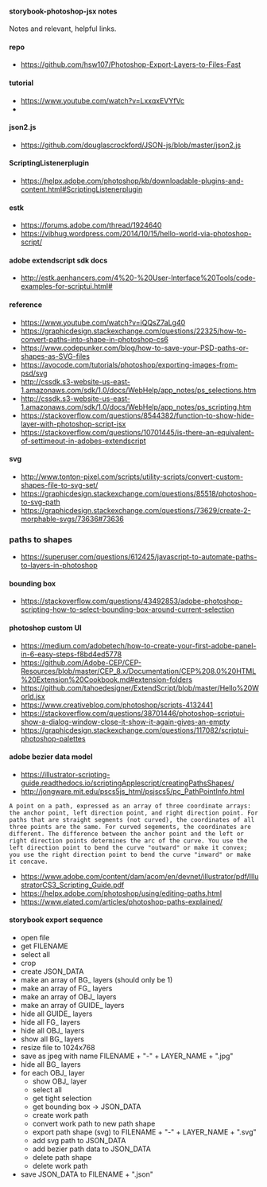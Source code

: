 #### storybook-photoshop-jsx notes
Notes and relevant, helpful links.

#### repo
- https://github.com/hsw107/Photoshop-Export-Layers-to-Files-Fast

#### tutorial
- https://www.youtube.com/watch?v=LxxqxEVYfVc
- 

#### json2.js
- https://github.com/douglascrockford/JSON-js/blob/master/json2.js

#### ScriptingListenerplugin
- https://helpx.adobe.com/photoshop/kb/downloadable-plugins-and-content.html#ScriptingListenerplugin

#### estk
- https://forums.adobe.com/thread/1924640
- https://vibhug.wordpress.com/2014/10/15/hello-world-via-photoshop-script/

#### adobe extendscript sdk docs
- http://estk.aenhancers.com/4%20-%20User-Interface%20Tools/code-examples-for-scriptui.html#

#### reference
- https://www.youtube.com/watch?v=iQQsZ7aLg40
- https://graphicdesign.stackexchange.com/questions/22325/how-to-convert-paths-into-shape-in-photoshop-cs6
- https://www.codepunker.com/blog/how-to-save-your-PSD-paths-or-shapes-as-SVG-files
- https://avocode.com/tutorials/photoshop/exporting-images-from-psd/svg
- http://cssdk.s3-website-us-east-1.amazonaws.com/sdk/1.0/docs/WebHelp/app_notes/ps_selections.htm
- http://cssdk.s3-website-us-east-1.amazonaws.com/sdk/1.0/docs/WebHelp/app_notes/ps_scripting.htm
- https://stackoverflow.com/questions/8544382/function-to-show-hide-layer-with-photoshop-script-jsx
- https://stackoverflow.com/questions/10701445/is-there-an-equivalent-of-settimeout-in-adobes-extendscript

#### svg
- http://www.tonton-pixel.com/scripts/utility-scripts/convert-custom-shapes-file-to-svg-set/
- https://graphicdesign.stackexchange.com/questions/85518/photoshop-to-svg-path
- https://graphicdesign.stackexchange.com/questions/73629/create-2-morphable-svgs/73636#73636

### paths to shapes
- https://superuser.com/questions/612425/javascript-to-automate-paths-to-layers-in-photoshop

#### bounding box
- https://stackoverflow.com/questions/43492853/adobe-photoshop-scripting-how-to-select-bounding-box-around-current-selection

#### photoshop custom UI
- https://medium.com/adobetech/how-to-create-your-first-adobe-panel-in-6-easy-steps-f8bd4ed5778
- https://github.com/Adobe-CEP/CEP-Resources/blob/master/CEP_8.x/Documentation/CEP%208.0%20HTML%20Extension%20Cookbook.md#extension-folders
- https://github.com/tahoedesigner/ExtendScript/blob/master/Hello%20World.jsx
- https://www.creativebloq.com/photoshop/scripts-4132441
- https://stackoverflow.com/questions/38701446/photoshop-scriptui-show-a-dialog-window-close-it-show-it-again-gives-an-empty
- https://graphicdesign.stackexchange.com/questions/117082/scriptui-photoshop-palettes

#### adobe bezier data model
- https://illustrator-scripting-guide.readthedocs.io/scriptingApplescript/creatingPathsShapes/
- http://jongware.mit.edu/pscs5js_html/psjscs5/pc_PathPointInfo.html

```
A point on a path, expressed as an array of three coordinate arrays: the anchor point, left direction point, and right direction point. For paths that are straight segments (not curved), the coordinates of all three points are the same. For curved segements, the coordinates are different. The difference between the anchor point and the left or right direction points determines the arc of the curve. You use the left direction point to bend the curve "outward" or make it convex; you use the right direction point to bend the curve "inward" or make it concave.
```
- https://www.adobe.com/content/dam/acom/en/devnet/illustrator/pdf/IllustratorCS3_Scripting_Guide.pdf
- https://helpx.adobe.com/photoshop/using/editing-paths.html
- https://www.elated.com/articles/photoshop-paths-explained/


#### storybook export sequence
- open file
- get FILENAME
- select all
- crop
- create JSON_DATA
- make an array of BG_ layers (should only be 1)
- make an array of FG_ layers
- make an array of OBJ_ layers
- make an array of GUIDE_ layers
- hide all GUIDE_ layers
- hide all FG_ layers
- hide all OBJ_ layers
- show all BG_ layers
- resize file to 1024x768
- save as jpeg with name FILENAME + "-" + LAYER_NAME + ".jpg"
- hide all BG_ layers
- for each OBJ_ layer
  - show OBJ_ layer
  - select all
  - get tight selection
  - get bounding box -> JSON_DATA
  - create work path
  - convert work path to new path shape
  - export path shape (svg) to FILENAME + "-" + LAYER_NAME + ".svg"
  - add svg path to JSON_DATA
  - add bezier path data to JSON_DATA
  - delete path shape
  - delete work path
- save JSON_DATA to FILENAME + ".json"
